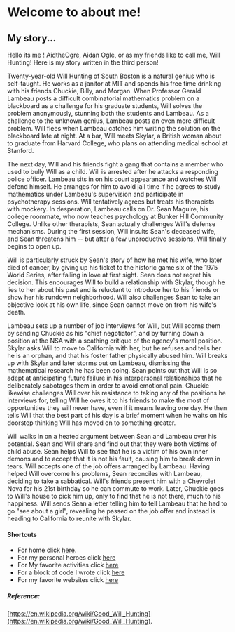 # Welcome to about me!

## My story...

Hello its me ! AidtheOgre, Aidan Ogle, or as my friends like to call me, Will Hunting! Here is my story written in the third person!

Twenty-year-old Will Hunting of South Boston is a natural genius who is self-taught. He works as a janitor at MIT and spends his free time drinking with his friends Chuckie, Billy, and Morgan. When Professor Gerald Lambeau posts a difficult combinatorial mathematics problem on a blackboard as a challenge for his graduate students, Will solves the problem anonymously, stunning both the students and Lambeau. As a challenge to the unknown genius, Lambeau posts an even more difficult problem. Will flees when Lambeau catches him writing the solution on the blackboard late at night. At a bar, Will meets Skylar, a British woman about to graduate from Harvard College, who plans on attending medical school at Stanford.

The next day, Will and his friends fight a gang that contains a member who used to bully Will as a child. Will is arrested after he attacks a responding police officer. Lambeau sits in on his court appearance and watches Will defend himself. He arranges for him to avoid jail time if he agrees to study mathematics under Lambeau's supervision and participate in psychotherapy sessions. Will tentatively agrees but treats his therapists with mockery. In desperation, Lambeau calls on Dr. Sean Maguire, his college roommate, who now teaches psychology at Bunker Hill Community College. Unlike other therapists, Sean actually challenges Will's defense mechanisms. During the first session, Will insults Sean's deceased wife, and Sean threatens him -- but after a few unproductive sessions, Will finally begins to open up.

Will is particularly struck by Sean's story of how he met his wife, who later died of cancer, by giving up his ticket to the historic game six of the 1975 World Series, after falling in love at first sight. Sean does not regret his decision. This encourages Will to build a relationship with Skylar, though he lies to her about his past and is reluctant to introduce her to his friends or show her his rundown neighborhood. Will also challenges Sean to take an objective look at his own life, since Sean cannot move on from his wife's death.

Lambeau sets up a number of job interviews for Will, but Will scorns them by sending Chuckie as his "chief negotiator", and by turning down a position at the NSA with a scathing critique of the agency's moral position. Skylar asks Will to move to California with her, but he refuses and tells her he is an orphan, and that his foster father physically abused him. Will breaks up with Skylar and later storms out on Lambeau, dismissing the mathematical research he has been doing. Sean points out that Will is so adept at anticipating future failure in his interpersonal relationships that he deliberately sabotages them in order to avoid emotional pain. Chuckie likewise challenges Will over his resistance to taking any of the positions he interviews for, telling Will he owes it to his friends to make the most of opportunities they will never have, even if it means leaving one day. He then tells Will that the best part of his day is a brief moment when he waits on his doorstep thinking Will has moved on to something greater.

Will walks in on a heated argument between Sean and Lambeau over his potential. Sean and Will share and find out that they were both victims of child abuse. Sean helps Will to see that he is a victim of his own inner demons and to accept that it is not his fault, causing him to break down in tears. Will accepts one of the job offers arranged by Lambeau. Having helped Will overcome his problems, Sean reconciles with Lambeau, deciding to take a sabbatical. Will's friends present him with a Chevrolet Nova for his 21st birthday so he can commute to work. Later, Chuckie goes to Will's house to pick him up, only to find that he is not there, much to his happiness. Will sends Sean a letter telling him to tell Lambeau that he had to go "see about a girl", revealing he passed on the job offer and instead is heading to California to reunite with Skylar.












#### Shortcuts
 * For home click [here][home].
 * For my personal heroes click [here][personal heroes]
 * For My favorite activities click [here][favorite activities]
 * For a block of code I wrote click [here][code block]
 * For my favorite websites click [here][favorite websites]


[home]: https://aidtheogre.github.io

[personal heroes]: https://aidtheogre.github.io/heroes.github.io/  

[favorite activities]: www.github.com  

[code block]: www.github.com  

[favorite websites]: www.github.com  


##### Reference:
[https://en.wikipedia.org/wiki/Good_Will_Hunting](https://en.wikipedia.org/wiki/Good_Will_Hunting).

